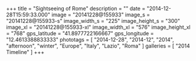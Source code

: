 +++
title = "Sightseeing of Rome"
description = ""
date = "2014-12-28T15:59:33.000"
image = "20141228@155933"
image_s = "20141228@155933-s"
image_width_s = "225"
image_height_s = "300"
image_xl = "20141228@155933-xl"
image_width_xl = "576"
image_height_xl = "768"
gps_latitude = "41.8977722166667"
gps_longitude = "12.4613388833333"
phototags = [ "2014-12-28", "2014-12", "2014", "afternoon", "winter", "Europe", "Italy", "Lazio", "Roma" ]
galleries = [ "2014 Timeline" ]
+++
